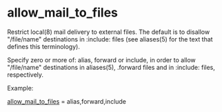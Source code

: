 # allow_mail_to_files 


Restrict local(8) mail delivery to external files. The default is
to disallow "/file/name" destinations in :include:  files (see
aliases(5) for the text that defines this terminology).



Specify zero or more of: alias, forward or include,
in order to allow "/file/name" destinations in aliases(5), .forward
files and in :include:  files, respectively.



Example:



<a href="postconf.5.html#allow_mail_to_files">allow_mail_to_files</a> = alias,forward,include



